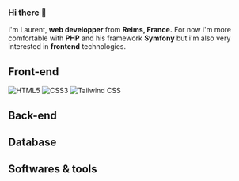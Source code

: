 ### Hi there 👋

I'm Laurent, **web developper** from **Reims, France.** For now i'm more comfortable with **PHP** and his framework **Symfony** but i'm also very interested in **frontend** technologies.

## Front-end

![HTML5](https://user-images.githubusercontent.com/25181517/192158954-f88b5814-d510-4564-b285-dff7d6400dad.png)
![CSS3](https://user-images.githubusercontent.com/25181517/183898674-75a4a1b1-f960-4ea9-abcb-637170a00a75.png)
![Tailwind CSS](https://user-images.githubusercontent.com/25181517/202896760-337261ed-ee92-4979-84c4-d4b829c7355d.png)
## Back-end
## Database
## Softwares & tools
